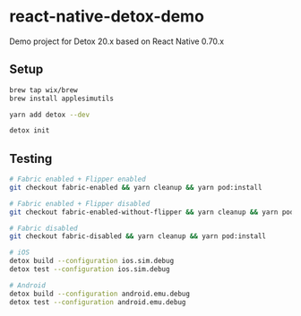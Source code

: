 # react-native-detox-demo

Demo project for Detox 20.x based on React Native 0.70.x


## Setup

```bash
brew tap wix/brew
brew install applesimutils

yarn add detox --dev

detox init
```

## Testing

```bash
# Fabric enabled + Flipper enabled
git checkout fabric-enabled && yarn cleanup && yarn pod:install

# Fabric enabled + Flipper disabled
git checkout fabric-enabled-without-flipper && yarn cleanup && yarn pod:install

# Fabric disabled
git checkout fabric-disabled && yarn cleanup && yarn pod:install
```

```bash
# iOS
detox build --configuration ios.sim.debug
detox test --configuration ios.sim.debug

# Android
detox build --configuration android.emu.debug
detox test --configuration android.emu.debug
```
